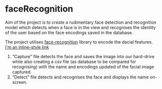 # faceRecognition

Aim of the project is to create a rudimentary face detection and recognition model which detects when a face is in the view and recognises the identity of the user based on the face encodings saved in the database.

The project utilises [face-recognition](https://pypi.org/project/face-recognition/) library to encode the dacial features.
[I'm an inline-style link](https://www.google.com)

1.	“Capture” file detects the face and saves the image into our hard-drive while also creating a csv file (as database to be compared for recognising) 
    with the name and encodings updated of the facial image captured.
2.	“Detect” file detects and recognises the face and displays the name on-screen.
